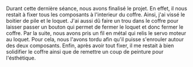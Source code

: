 Durant cette dernière séance, nous avons finalisé le projet. 
En effet, il nous restait à fixer tous les composants à l'interieur du coffre. Ainsi, j'ai vissé le boitier de pile et le loquet. J'ai aussi dû faire un trou dans le coffre pour laisser passer un bouton qui permet de fermer le loquet et donc fermer le coffre. 
Par la suite, nous avons pris un fil en métal qui relis le servo moteur au loquet. Pour cela, nous l'avons tordu afin qu'il puisse s'enrouler autour des deux composants. 
Enfin, après avoir tout fixer, il me restait à bien solidifier le coffre ainsi que de remettre un coup de peinture pour l'ésthétique.
